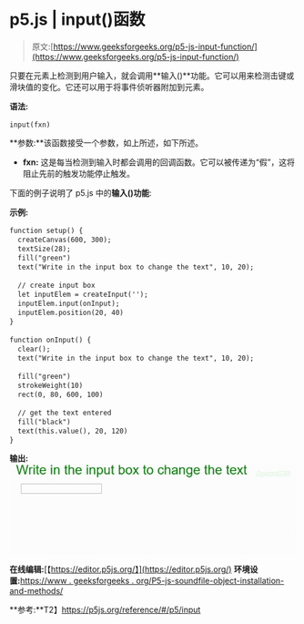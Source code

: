 # p5.js | input()函数

> 原文:[https://www.geeksforgeeks.org/p5-js-input-function/](https://www.geeksforgeeks.org/p5-js-input-function/)

只要在元素上检测到用户输入，就会调用**输入()**功能。它可以用来检测击键或滑块值的变化。它还可以用于将事件侦听器附加到元素。

**语法:**

```
input(fxn)
```

**参数:**该函数接受一个参数，如上所述，如下所述。

*   **fxn:** 这是每当检测到输入时都会调用的回调函数。它可以被传递为“假”，这将阻止先前的触发功能停止触发。

下面的例子说明了 p5.js 中的**输入()功能**:

**示例:**

```
function setup() {
  createCanvas(600, 300);
  textSize(28);
  fill("green")
  text("Write in the input box to change the text", 10, 20);

  // create input box
  let inputElem = createInput('');
  inputElem.input(onInput);
  inputElem.position(20, 40)
}

function onInput() {
  clear();
  text("Write in the input box to change the text", 10, 20);

  fill("green")
  strokeWeight(10)
  rect(0, 80, 600, 100)

  // get the text entered
  fill("black")
  text(this.value(), 20, 120)
}
```

**输出:**
![](img/41e868054c12069623cce371c2336d5f.png)

**在线编辑:**[【https://editor.p5js.org/】](https://editor.p5js.org/)
**环境设置:**[https://www . geeksforgeeks . org/P5-js-soundfile-object-installation-and-methods/](https://www.geeksforgeeks.org/p5-js-soundfile-object-installation-and-methods/)

**参考:**T2】https://p5js.org/reference/#/p5/input